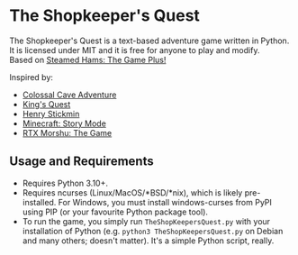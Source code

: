 # The Shopkeeper's Quest

The Shopkeeper's Quest is a text-based adventure game written in Python. It is licensed under MIT and it is free for anyone to play and modify.<br>
Based on [Steamed Hams: The Game Plus!](https://github.com/SolidLamp/Steamed-Hams)<br>

Inspired by:

- [Colossal Cave Adventure](https://en.wikipedia.org/wiki/Colossal_Cave_Adventure)
- [King's Quest](https://en.wikipedia.org/wiki/King%27s_Quest_I)
- [Henry Stickmin](https://simple.wikipedia.org/wiki/The_Henry_Stickmin_Collection)
- [Minecraft: Story Mode](https://en.wikipedia.org/wiki/Minecraft%3A_Story_Mode)
- [RTX Morshu: The Game](https://koshkamatew.itch.io/morshugame-demo)


## Usage and Requirements

- Requires Python 3.10+.
- Requires ncurses (Linux/MacOS/*BSD/*nix), which is likely pre-installed. For Windows, you must install windows-curses from PyPI using PIP (or your favourite Python package tool).
- To run the game, you simply run `TheShopKeepersQuest.py` with your installation of Python (e.g. `python3 TheShopKeepersQuest.py` on Debian and many others; doesn't matter). It's a simple Python script, really.

